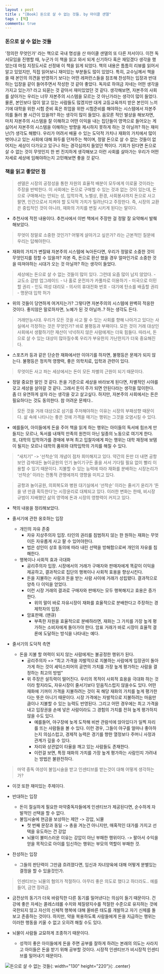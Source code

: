 ```yaml
---
layout : post
title : "[Book] 돈으로 살 수 없는 것들. by 마이클 샌델"
tags : [책]
comments: true
---
```

### 돈으로 살 수 없는 것들
 '정의란 무엇인가' 라는 책으로 국내 명성을 산 마이클 샌델의 또 다른 저서이다. 이전 독서모임을 진행할 때, 누군가 이 책을 읽고 와서 되게 신기하다 혹은 재밌겠다 생각을 했었는데 마침 지정도서로 선정돼 이 책을 읽게 되었다. 책의 내용은 틈틈히 리뷰를 읽어서 알고 있었지만, 직접 읽어보니 재미있는 부분들도 많이 있었다. 특히, 교수님께서 책을 쓸 때 본인의 의견을 반영하기 보다는 어떤 레퍼런스들을 참조해 찬성하는 입장과 반대하는 입장을 같이 들어주면서 작성한 것 같아 좋았다. 독자로 하여금 자네는 어떤 생각을 가지고 있는가? 라고 되묻는 것 같아서 재미있었던 것 같다. 생각해보면, 자본주의 사회를 살아가는 우리는 너무 자본주의 시스템을 모르는 것 아닌가라는 생각이 많이 들었다. 물론, 본인보다 많이 알고 있는 사람들도 많겠지만 대게 교등교육까지 받은 본인이 느끼기에 대학을 위한 시험 준비 혹은 취업을 위한 시험준비를 해야하는 시스템에서 자본주의를 둘러 볼 시간이 있을까? 하는 생각이 많이 들었다. 음모론 적인 발상을 해보자면, 마치 자본주의 시스템을 잘 이해하고 어떤 이익을 내는 집단들이 영역으로 들어오는 게 싫어서 자본주의 시스템을 이해하는 방향을 제시하지 못하게 하는 것 아닐까? 하는 재미난(?) 생각도 해봤다. 우리가 어려서 배울 수 있는 도덕적 가치나 재화의 가치에서 많이 벗어나고 있는 사회에 대해 화두를 던져주는 책이며, 정말 돈으로 살 수 없는 것들이 없어지는 세상이 다가오고 있구나 하는 경각심까지 들었던 책이다. 기회가 된다면 돈으로 살 수 없는 것이 무엇인지 한 번 진지하게 생각해보고 이런 사회를 살아가는 우리가 어떤 자세로 세상에 임해야하는지 고민해보면 좋을 것 같다.

### 책을 읽고 좋았던 점
> 센델은 시장의 공정성을 통한 자원의 효율적 배분이 모두에게 이로울 것이라는 주장을 반박한다. 이 사회에는 돈으로 구매할 수 있는 것과 없는 것이 있는데, 돈으로 구매해서는 안되는 성, 입학자격, 노벨상, 환경, 사회봉사까지 돈으로 사고 팔면, 인간으로서 지켜야 할 도덕적 가치가 밀려난다고 주장한다. 즉, 시장의 교환은 중립적인 것이 아니라, 재화의 가치를 변질 시키게 된다는 말이다.

- 추천사에 적힌 내용이다. 추천사에서 이번 책에서 주장한 걸 정말 잘 요약해서 발췌해보았다.

> 무엇이 정말로 소중한 것인가? 어떻게 살아가고 싶은가? 라는 근본적인 질문에 우리는 답해야한다.

- 재화의 가치가 변질돼 자본주의 시스템에 녹아든다면, 우리가 정말로 소중한 것이 무엇인지를 정할 수 있을까? 자본 즉, 돈으로 환산 했을 경우 얼마인가로 소중한 것을 따져야하는 시대가 오는 것 아닐까? 하는 생각이 들었다.

> 세상에는 돈으로 살 수 없는 것들이 많이 있다. 그런데 요즘 많이 남지 않았다.
	- 교도소 감방 업그레이드
	- 나 홀로 운전자가 카풀차로 이용하기
	- 미국으로 이민할 권리
	- 인도 여성 대리모
	- 의사의 휴대전화 번호
	- 대기에 탄소를 배출할 권리
	- 명문대 입학 허가

- 위의 것들이 당연하게 여겨지는가? 그렇다면 자본주의의 시스템에 완벽히 적응한 것이다. 좋지않은 말로하자면, 노예가 된 것 아닐까..? 하는 생각도 든다.

> 거래만능시대. 우리가 모든 것을 사고 팔 수 있는 사회를 향해 나아가고 있다는 사실에서 걱정하는 것은 무엇인가? 바로 불평등과 부패이다. 모든 것이 거래 대상인 사회에서 생활하기란 재산이 넉넉하지 않은 사람에게는 더욱 힘들다. 따라서, 돈으로 살 수 있는 대상이 많아질수록 우리가 부유한지 가난한지가 더욱 중요해진다.

 - 스포츠카 등과 같은 단순한 재화에서만 이야기를 하자면, 불평등은 문제가 되지 않는다. 불평등은 정치적 영향력, 좋은 의학치료, 입학과 관련이 있다.

> 무엇이든 사고 파는 세상에서는 돈이 모든 차별의 근원이 되기 때문이다.

- 정말 중요한 말인 것 같다. 돈을 기준으로 세상을 바라보게 된다면, 차별적인 시야를 갖고 세상을 살아갈 것 같다. 그래서 돈이 주가 되면 안된다라는 생각을 많이한다. 좀 더 유연하게 살자 라는 생각을 갖고 살고싶다. 하지만, 자본주의 사회에서는 돈은 필요하다는 것도 동의한다. 참 어려운 문제다..

> 모든 것을 거래 대상으로 삼기를 주저해야하는 이유는 시장의 부패성향 때문이다. 삶 속에 나타나는 좋은 것에 가격을 매기는 행위는 그것을 오염시킬 수 있다. 
- 예를들어, 아이들에게 돈을 주어 책을 읽게 하는 행위는 아이들의 독서에 힘쓰게 만들지는 모르나, 독서를 내재적 만족의 원천이 아닌 일종의 노동으로 여기게 한다. 또, 대학의 입학허가를 경매에 부쳐 최고 입찰자에게 파는 행위는 대학 재정에 보탬이 될지는 모르나 대학의 품위와 대학입학의 가치를 해칠 수 있다.

> “새치기” -> ‘선착순’의 개념이 점차 희미해지고 있다. 약간의 돈만 더 내면 공항 보안 검색대든 놀이공원의 인기 놀이기구든 줄을 서서 기다릴 필요 없이 빨리 이용할 수 있기 때문이다. 지불할 수 있는 능력에 따라 재화를 분배하는 시장논리가 ‘선착순’ 이라는 전통적 관행에까지 영향을 미치고 있다.

> 공항과 놀이공원, 의회복도와 병원 대기실에서 ‘선착순’ 이라는 줄서기 윤리가 ‘돈을 낸 만큼 획득한다’는 시장윤리로 대체되고 있다. 이러한 변화는 한때, 비시장 규범이 지배했던 삶의 영역에 돈과 시장의 영향력이 커지고 있다.

- 책의 내용을 정리해보았다.

- 줄서기에 관한 옹호하는 입장
  - 개인의 자유 존중
      - 자유 지상주의자 입장. 타인의 권리를 침범하지 않는 한 원하는 재화는 무엇이든 자유롭게 사고 팔 수 있어야한다.
      - 법은 성인이 상호 동의에 따라 내린 선택을 방해함으로써 개인의 자유를 침해한다.
  - 행복이나 사회적 효과 극대화
      - 공리주의자 입장. 시장에서의 거래가 구매자와 판매자에게 똑같이 이익을 제공하고, 결과적으로 집단의 행복이나 사회적 효용을 향상시킨다.
      - 돈을 지불하는 사람과 돈을 받는 사람 사이에 거래가 성립됐다. 결과적으로 양측 다 이익을 얻었다.
      - 이런 시장 거래의 결과로 구매자와 판매자는 모두 행복해지고 효용은 증가한다.
          - 위의 말이 바로 자유시장이 재화를 효율적으로 분배한다고 주장하는 경제학자의 입장.
      - 암표판매. (맨큐)
          - 부족한 자원을 효율적으로 분배하라면, 재화는 그 가치를 가장 높게 평가하는 소비자에게 돌아가야 한다. 암표 거래가 바로 시장이 효율적 결론에 도달하는 방식을 나타내는 예다.
- 줄서기의 도덕적 측면
  - 돈을 지불 할 여력이 되지 않는 사람에게는 불공정한 행위가 된다.
      - 공리주의자 => “최고 가격을 자발적으로 지불하는 사람에게 입장권이 돌아가게 하는 것이 셰익스피어의 공연의 가치를 가장 높게 평가하는 사람을 결정하는 최고의 방법”
      - 위 주장은 설득력이 떨어진다. 우리의 목적이 사회적 효용을 극대화 하는 것이라 할지라도, 자유시장이 줄서기보다 믿음직스럽지 않을수도 있다. 어떤 재화에 기꺼이 가격을 지불하려는 것이 꼭 해당 재화의 가치를 높게 평가한다는 뜻은 아니기 때문이다. 시장 가격에는 자발적으로 지불하려는 마음만큼이나 지불할 수 있는 능력도 반영된다. 그리고 어떤 경우에는 최고 가격을 내고 입장권을 손에 넣은 사람이라도 그 경험의 가치를 전혀 높게 평가하지 않을 수도 있다.
          - 예를들어, 야구장에 늦게 도착해 비싼 관람석에 앉아있다가 일찍 자리를 뜨는 사람들을 볼 수 있다. 이런 경우, 그들이 야구를 얼마나 좋아하는지 의심스럽고, 경제적 능력은 경기를 향한 열정보다 주머니 사정과 관계가 깊을 수 있다.
          - 자리와 상관없이 타율을 깨고 있는 사람들도 존재한다.
          - 이런걸 보면, 특정 재화의 가치를 가장 높게 평가하는 사람인지 가려내는 방법은 불완전하다.

> 마약 중독 여성이 불임시술을 받고 인센티브를 받는것이 대해 어떻게 생각하는가?

- 이것 또한 재미있는 주제이다.

- 반대하는 입장
  - 돈이 절실하게 필요한 마약중독자들에게 인센티브가 제공된다면, 순수하게 자발적인 선택을 할 수 없다.
  - 불임시술에 현금을 보상하는 제안 -> 강압, 뇌물
    - 첫 번째 문장과 동일 -> 총을 겨눈건 아니지만, 매혹적인 대가를 가지고 선택을 유도하는 건 강압
    - 뇌물이 불미스러운 이유는 강압이 아닌 부패한 행위이다. -> 팔아서 수익을 얻을 목적으로 아이를 임신하는 행위는 부모의 역할이 부패한 것.
- 찬성하는 입장
  - 그들의 판단력이 그만큼 흐려졌다면, 임신과 자녀양육에 대해 어떻게 분별있는 결정을 할 수 있을것인가.

> 인센티브는 뇌물의 혐의가 적절하다. 아무리 좋은 의도로 했다고 하더라도.. 예를들어, 금연 장려금.  

- 금전상의 동기가 더욱 바람직한 다른 동기를 밀어낸다는 의심이 들기 때문이다. 건강에 좋은 자세는 콜레스테롤 수치와 체질량지수를 적절한 수준으로 유지하는 것에 국한되지 않고 자신의 신체적 행복에 대해 올바른 태도를 개발하고 자기 신체를 돌보고 존중하는 것이다. 하지만, 약을 복용하도록 사람들에게 돈을 지급하는 행위는 이러한 행동을 키울 수 없고 오히려 해칠 수도 있다.

- 뇌물이 사람들 교묘하게 조종하기 때문이다. 
  - 성적이 좋은 아이들에게 돈을 주면 공부를 잘하게 하려는 본래의 의도는 사라지고 아이들은 돈을 받기 위해 공부할 것이다. 시장적 인센티브가 비시장적 인센티브를 밀어내기 때문이다. 

![돈으로 살 수 없는 것들](../images/book-13.jpg){: width="130" height="220"}{: .center}

